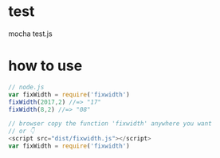 # test  
mocha test.js

# how to use  
```JavaScript
// node.js
var fixWidth = require('fixwidth')
fixWidth(2017,2) //=> "17"
fixWidth(8,2) //=> "08"
```

```JavaScript
// browser copy the function 'fixwidth' anywhere you want
// or 👇
<script src="dist/fixwidth.js"></script>
var fixWidth = require('fixwidth')
```
